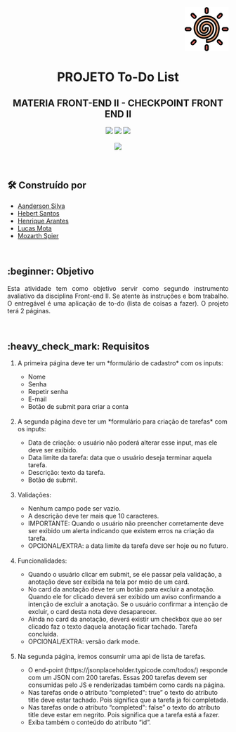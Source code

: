 <div align="right"> <img src="https://github.com/lipollis/Imagens-Git/blob/main/sun.png" /> </div>

<h1 align="center"> PROJETO To-Do List </h1>
<h2 align="center">MATERIA FRONT-END II - CHECKPOINT FRONT END II </h2>

<div align="center">
  <img src="https://cdn.jsdelivr.net/gh/devicons/devicon/icons/html5/html5-original-wordmark.svg" width="50px"/>
  <img src="https://cdn.jsdelivr.net/gh/devicons/devicon/icons/css3/css3-original-wordmark.svg" width="50px"/>
  <img src="https://cdn.jsdelivr.net/gh/devicons/devicon/icons/javascript/javascript-original.svg" width="50px"/>
  <br>
  <br>
  <a href="https://lipollis.github.io/DH-FrontEndII-Checkpoint_2/">
    <img src="https://img.shields.io/badge/GitHub_Actions-2088FF?style=for-the-badge&logo=github-actions&logoColor=white" /></a>
</div>
<br>
<br>

<h2>🛠️ Construído por</h2>

- [Aanderson Silva](https://github.com/andersonsilva8609)
- [Hebert Santos](https://github.com/HbTechdev)
- [Henrique Arantes](https://github.com/)
- [Lucas Mota](https://github.com/)
- [Mozarth Spier](https://github.com/mozarthspier)

<br>
<h2>:beginner: Objetivo</h2>

<p align="justify">Esta atividade tem como objetivo servir como segundo instrumento avaliativo da disciplina Front-end II. Se atente às instruções e bom trabalho. O entregável é uma aplicação de to-do (lista de coisas a fazer). O projeto terá 2 páginas.</p>

<br>
<h2>:heavy_check_mark: Requisitos </h2>

<ol>
  <li> A primeira página deve ter um *formulário de cadastro* com os inputs: </li>
    <ul>
      <li>Nome</li>
      <li>Senha</li>
      <li>Repetir senha</li>
      <li>E-mail</li>
      <li>Botão de submit para criar a conta</li>
  </ul>
  
<br>
  <li> A segunda página deve ter um *formulário para criação de tarefas* com os inputs: </li>
    <ul>
      <li>Data de criação: o usuário não poderá alterar esse input, mas ele deve ser exibido.</li>
      <li>Data limite da tarefa: data que o usuário deseja terminar aquela tarefa.</li>
      <li>Descrição: texto da tarefa.</li>
      <li>Botão de submit.</li>
  </ul>
  
  <br>
  <li> Validações: </li>
    <ul>
      <li>Nenhum campo pode ser vazio.</li>
      <li>A descrição deve ter mais que 10 caracteres.</li>
      <li>IMPORTANTE: Quando o usuário não preencher corretamente deve ser exibido um alerta indicando que existem erros na criação da tarefa.</li>
      <li>OPCIONAL/EXTRA: a data limite da tarefa deve ser hoje ou no futuro.</li>
  </ul>
  
  <br>
  <li> Funcionalidades: </li>
    <ul>
      <li>Quando o usuário clicar em submit, se ele passar pela validação, a anotação deve ser exibida na tela por meio de um card.</li>
      <li>No card da anotação deve ter um botão para excluir a anotação. Quando ele for clicado deverá ser exibido um aviso confirmando a intenção de excluir a anotação. Se o usuário confirmar a intenção de excluir, o card desta nota deve desaparecer.</li>
      <li>Ainda no card da anotação, deverá existir um checkbox que ao ser clicado faz o texto daquela anotação ficar tachado. Tarefa concluida.</li>
      <li>OPCIONAL/EXTRA: versão dark mode.</li>
  </ul>
  
  <br>
  <li> Na segunda página, iremos consumir uma api de lista de tarefas. </li>
    <ul>
      <li>O end-point (https://jsonplaceholder.typicode.com/todos/) responde com um JSON com 200 tarefas. Essas 200 tarefas devem ser consumidas pelo JS e renderizadas também como cards na página.</li>
      <li>Nas tarefas onde o atributo “completed": true” o texto do atributo title deve estar tachado. Pois significa que a tarefa ja foi completada.</li>
      <li>Nas tarefas onde o atributo “completed": false” o texto do atributo title deve estar em negrito. Pois significa que a tarefa está a fazer.</li>
      <li>Exiba também o conteúdo do atributo “id”.</li>
  </ul>
</ol>